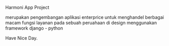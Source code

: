 Harmoni App Project

merupakan pengembangan aplikasi enterprice untuk menghandel berbagai macam fungsi layanan pada sebuah peruahaan
di design menggunakan framework django - python

Have Nice Day.
